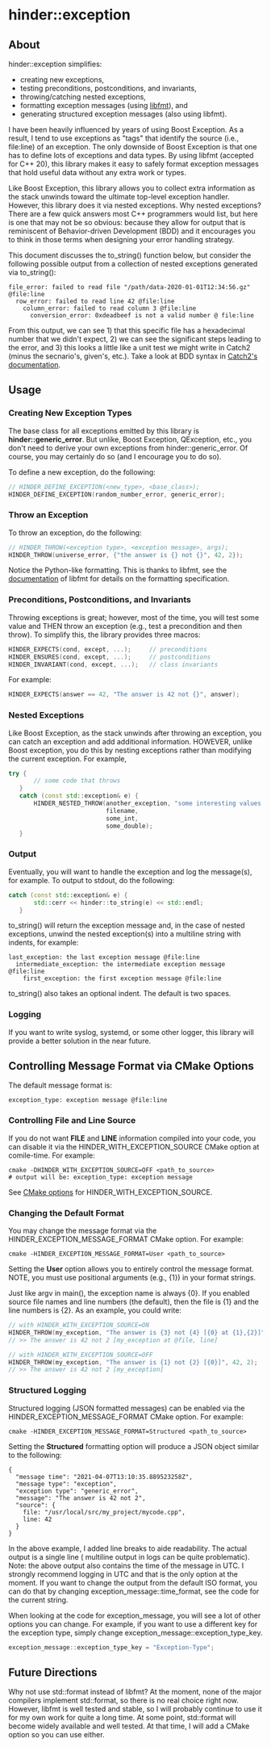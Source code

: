 # hinder::exception

## About

hinder::exception simplifies:

* creating new exceptions,
* testing preconditions, postconditions, and invariants,
* throwing/catching nested exceptions,
* formatting exception messages (using [libfmt](https://github.com/fmtlib/fmt)), and
* generating structured exception messages (also using libfmt).

I have been heavily influenced by years of using Boost Exception. As a result, I tend to use
exceptions as "tags" that identify the source (i.e., file:line) of an exception. The only downside
of Boost Exception is that one has to define lots of exceptions and data types. By using libfmt
(accepted for C++ 20), this library makes it easy to safely format exception messages that hold
useful data without any extra work or types.

Like Boost Exception, this library allows you to collect extra information as the stack unwinds 
toward the ultimate top-level exception handler. However, this library does it via nested 
exceptions. Why nested exceptions? There are a few quick answers most C++ programmers would list,
but here is one that may not be so obvious: because they allow for output that is reminiscent of 
Behavior-driven Development (BDD) and it encourages you to think in those terms when designing 
your error handling strategy. 

This document discusses the to_string() function below, but consider the following possible output 
from a collection of nested exceptions generated via to_string():

```text
file_error: failed to read file "/path/data-2020-01-01T12:34:56.gz" @file:line
  row_error: failed to read line 42 @file:line
    column_error: failed to read column 3 @file:line
      conversion_error: 0xdeadbeef is not a valid number @ file:line
```

From this output, we can see 1) that this specific file has a hexadecimal number that we didn't 
expect, 2) we can see the significant steps leading to the error, and 3) this looks a little 
like a unit test we might write in Catch2 (minus the secnario's, given's, etc.). Take a look at BDD 
syntax in 
[Catch2's documentation](https://github.com/catchorg/Catch2/blob/devel/docs/tutorial.md#bdd-style).

## Usage 

### Creating New Exception Types

The base class for all exceptions emitted by this library is **hinder::generic_error**. But unlike,
Boost Exception, QException, etc., you don't need to derive your own exceptions from 
hinder::generic_error. Of course, you may certainly do so (and I encourage you to do so).

To define a new exception, do the following:

```c++
// HINDER_DEFINE_EXCEPTION(<new_type>, <base_class>);
HINDER_DEFINE_EXCEPTION(random_number_error, generic_error);
```

### Throw an Exception

To throw an exception, do the following:

```c++
// HINDER_THROW(<exception type>, <exception message>, args);
HINDER_THROW(universe_error, {"the answer is {} not {}", 42, 2});
```

Notice the Python-like formatting. This is thanks to libfmt, see the
[documentation](https://fmt.dev/latest/index.html) of libfmt for details on the formatting
specification.

### Preconditions, Postconditions, and Invariants

Throwing exceptions is great; however, most of the time, you will test some value and THEN throw an 
exception (e.g., test a precondition and then throw). To simplify this, the library provides three 
macros:

```c++
HINDER_EXPECTS(cond, except, ...);     // preconditions
HINDER_ENSURES(cond, except, ...);     // postconditions
HINDER_INVARIANT(cond, except, ...);   // class invariants
```

For example:

```c++
HINDER_EXPECTS(answer == 42, "The answer is 42 not {}", answer);
```

### Nested Exceptions

Like Boost Exception, as the stack unwinds after throwing an exception, you can catch an exception
and add additional information. HOWEVER, unlike Boost exception, you do this by nesting exceptions
rather than modifying the current exception. For example,

```c++
try {
       // some code that throws
   }
   catch (const std::exception& e) {
       HINDER_NESTED_THROW(another_exception, "some interesting values: {} {} {}",    
                           filename,
                           some_int, 
                           some_double);
   }
```

### Output

Eventually, you will want to handle the exception and log the message(s), for example. To output
to stdout, do the following:
```c++
catch (const std::exception& e) {
       std::cerr << hinder::to_string(e) << std::endl;
   }
```

to_string() will return the exception message and, in the case of nested exceptions, unwind the
nested exception(s) into a multiline string with indents, for example:

```
last_exception: the last exception message @file:line
  intermediate_exception: the intermediate exception message @file:line
    first_exception: the first exception message @file:line
```

to_string() also takes an optional indent. The default is two spaces.

### Logging 

If you want to write syslog, systemd, or some other logger, this library will provide a better 
solution in the near future.

## Controlling Message Format via CMake Options

The default message format is:
```text
exception_type: exception message @file:line
```

### Controlling File and Line Source

If you do not want __FILE__ and __LINE__ information compiled into your code, you can disable it 
via the HINDER_WITH_EXCEPTION_SOURCE CMake option at comile-time. For example:

```shell
cmake -DHINDER_WITH_EXCEPTION_SOURCE=OFF <path_to_source>
# output will be: exception_type: exception message
```

See [CMake options](./cmake_options.md) for HINDER_WITH_EXCEPTION_SOURCE.

### Changing the Default Format

You may change the message format via the HINDER_EXCEPTION_MESSAGE_FORMAT CMake option. For example:

```shell
cmake -HINDER_EXCEPTION_MESSAGE_FORMAT=User <path_to_source>
```

Setting the **User** option allows you to entirely control the message format. NOTE, you must use 
positional arguments (e.g., {1}) in your format strings. 

Just like argv in main(), the exception name is always {0}. If you enabled source file names and 
line numbers (the default), then the file is {1} and the line numbers is {2}. As an example, you 
could write:

```c++
// with HINDER_WITH_EXCEPTION_SOURCE=ON
HINDER_THROW(my_exception, "The answer is {3} not {4} [{0} at {1},{2}]", 42, 2);
// >> The answer is 42 not 2 [my_exception at @file, line]

// with HINDER_WITH_EXCEPTION_SOURCE=OFF
HINDER_THROW(my_exception, "The answer is {1} not {2} [{0}]", 42, 2);
// >> The answer is 42 not 2 [my_exception]
```

### Structured Logging

Structured logging (JSON formatted messages) can be enabled via the HINDER_EXCEPTION_MESSAGE_FORMAT 
CMake option. For example:

```shell
cmake -HINDER_EXCEPTION_MESSAGE_FORMAT=Structured <path_to_source>
```

Setting the **Structured** formatting option will produce a JSON object similar to the following:

```json5
{
  "message time": "2021-04-07T13:10:35.889523258Z",
  "message type": "exception",
  "exception type": "generic_error",
  "message": "The answer is 42 not 2",
  "source": {
    file: "/usr/local/src/my_project/mycode.cpp",
    line: 42
  }
}
```

In the above example, I added line breaks to aide readability. The actual output is a single line (
multiline output in logs can be quite problematic). Note: the above output also contains the time of
the message in UTC. I strongly recommend logging in UTC and that is the only option at the moment.
If you want to change the output from the default ISO format, you can do that by changing
exception_message::time_format, see the code for the current string.

When looking at the code for exception_message, you will see a lot of other options you can change.
For example, if you want to use a different key for the exception type, simply change
exception_message::exception_type_key.

```c++
exception_message::exception_type_key = "Exception-Type";
```

## Future Directions

Why not use std::format instead of libfmt? At the moment, none of the major compilers implement
std::format, so there is no real choice right now. However, libfmt is well tested and stable, so I
will probably continue to use it for my own work for quite a long time. At some point, std::format
will become widely available and well tested. At that time, I will add a CMake option so you can use
either.
